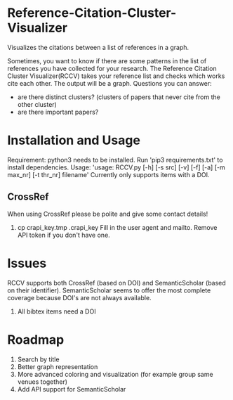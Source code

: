 # Reference-Citation-Cluster-Visualizer
Visualizes the citations between a list of references in a graph.

Sometimes, you want to know if there are some patterns in the list of references you have collected for your research.
The Reference Citation Cluster Visualizer(RCCV) takes your reference list and checks which works cite each other.
The output will be a graph.
Questions you can answer:
* are there distinct clusters? (clusters of papers that never cite from the other cluster)
* are there important papers?

# Installation and Usage
Requirement: python3 needs to be installed.
Run 'pip3 requirements.txt' to install dependencies.
Usage: 'usage: RCCV.py [-h] [-s src] [-v] [-f] [-a] [-m max_nr] [-t thr_nr] filename'
Currently only supports items with a DOI.

## CrossRef
When using CrossRef please be polite and give some contact details!
1. cp crapi_key.tmp .crapi_key
Fill in the user agent and mailto.
Remove API token if you don't have one.

# Issues
RCCV supports both CrossRef (based on DOI) and SemanticScholar (based on their identifier).
SemanticScholar seems to offer the most complete coverage because DOI's are not always available.
1. All bibtex items need a DOI

# Roadmap
1. Search by title
2. Better graph representation
3. More advanced coloring and visualization (for example group same venues together)
4. Add API support for SemanticScholar
